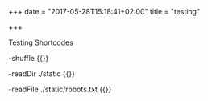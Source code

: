 +++
date = "2017-05-28T15:18:41+02:00"
title = "testing"

+++

Testing Shortcodes

-shuffle
{{<shuffle>}}

-readDir ./static
{{<readDir>}}

-readFile ./static/robots.txt
{{<readFile>}}

